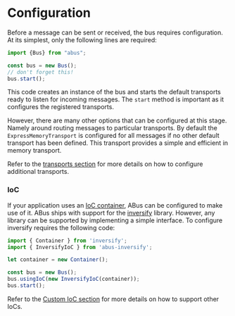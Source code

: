 # Configuration
Before a message can be sent or received, the bus requires configuration. At its simplest, only the following lines are required:

```ts
import {Bus} from "abus";

const bus = new Bus();
// don't forget this!
bus.start();
```

This code creates an instance of the bus and starts the default transports ready to listen for incoming messages. The `start` method is important as it configures the registered transports.

However, there are many other options that can be configured at this stage. Namely around routing messages to particular transports. By default the `ExpressMemoryTransport` is configured for all messages if no other default transport has been defined. This transport provides a simple and efficient in memory transport.

Refer to the [transports section](transports.md) for more details on how to configure additional transports.

### IoC
If your application uses an [IoC container](https://www.martinfowler.com/articles/injection.html), ABus can be configured to make use of it. ABus ships with support for the [inversify](http://inversify.io/) library. However, any library can be supported by implementing a simple interface. To configure inversify requires the following code:

```ts
import { Container } from 'inversify';
import { InversifyIoC } from 'abus-inversify';

let container = new Container();

const bus = new Bus();
bus.usingIoC(new InversifyIoC(container));
bus.start();
```
Refer to the [Custom IoC section](custom-ioc.md) for more details on how to support other IoCs.
